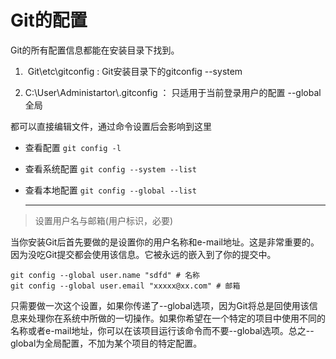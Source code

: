 # Git的配置

Git的所有配置信息都能在安装目录下找到。

1)  Git\etc\gitconfig : Git安装目录下的gitconfig --system

2) C:\User\Administartor\\.gitconfig ：  只适用于当前登录用户的配置 --global 全局

都可以直接编辑文件，通过命令设置后会影响到这里

* 查看配置 `git config -l`

* 查看系统配置 `git config --system --list`

* 查看本地配置 `git config --global --list`
  
  -------

> 设置用户名与邮箱(用户标识，必要)

当你安装Git后首先要做的是设置你的用户名称和e-mail地址。这是非常重要的。因为没吃Git提交都会使用该信息。它被永远的嵌入到了你的提交中。

```git
git config --global user.name "sdfd" # 名称
git config --global user.email "xxxxx@xx.com" # 邮箱
```

只需要做一次这个设置，如果你传递了--global选项，因为Git将总是回使用该信息来处理你在系统中所做的一切操作。如果你希望在一个特定的项目中使用不同的名称或者e-mail地址，你可以在该项目运行该命令而不要--global选项。总之--global为全局配置，不加为某个项目的特定配置。


